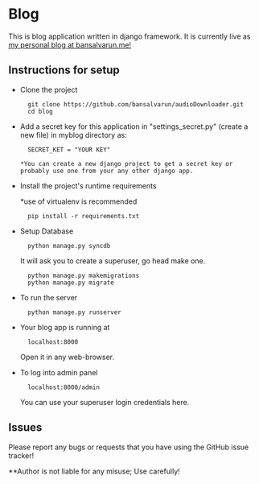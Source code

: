 # Blog

This is blog application written in django framework. 
It is currently live as [my personal blog at bansalvarun.me!](bansalvarun.me) 

Instructions for setup
------------

- Clone the project

        git clone https://github.com/bansalvarun/audioDownloader.git 
        cd blog

- Add a secret key for this application in "settings_secret.py" (create a new file) in myblog directory as:

        SECRET_KET = "YOUR KEY"

      *You can create a new django project to get a secret key or probably use one from your any other django app.

- Install the project's runtime requirements

    *use of virtualenv is recommended

        pip install -r requirements.txt


- Setup Database

        python manage.py syncdb

    It will ask you to create a superuser, go  head make one.

        python manage.py makemigrations
        python manage.py migrate

- To run the server 
    
        python manage.py runserver

- Your blog app is running at 

        localhost:8000

   Open it in any web-browser.
    
- To log into admin panel

        localhost:8000/admin
    You can use your superuser login credentials here.





Issues
------------

Please report any bugs or requests that you have using the GitHub issue tracker!


**Author is not liable for any misuse; Use carefully!
